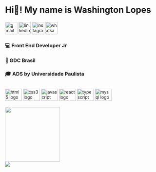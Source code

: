 <h1 align="left"> Hi👋! My name is Washington Lopes

###

<div align="left">
  <a href="mailto:washingtonlopes2003@gmail.com"><img src="https://img.shields.io/static/v1?message=Gmail&logo=gmail&label=&color=D14836&logoColor=white&labelColor=&style=for-the-badge" height="40" alt="gmail logo"/></a>
  <a href="https://www.linkedin.com/in/washingtonlopess/"><img src="https://img.shields.io/static/v1?message=LinkedIn&logo=linkedin&label=&color=0077B5&logoColor=white&labelColor=&style=for-the-badge" height="40" alt="linkedin logo"/></a>
  <a href="https://www.instagram.com/washingtonlopesss/"><img src="https://img.shields.io/static/v1?message=Instagram&logo=instagram&label=&color=E4405F&logoColor=white&labelColor=&style=for-the-badge" height="40" alt="instagram logo"/></a>
  <a href="https://wa.me/5511912556446"><img src="https://img.shields.io/static/v1?message=Whatsapp&logo=whatsapp&label=&color=25D366&logoColor=white&labelColor=&style=for-the-badge" height="40" alt="whatsapp logo"/></a>
</div>

### 💻 Front End Developer Jr

### 💼 GDC Brasil

### 🎓 ADS by Universidade Paulista
  
<br>
  
<div>
  <img src="https://cdn.jsdelivr.net/gh/devicons/devicon/icons/html5/html5-original.svg" height="40" width="55" alt="html5 logo"  />
  <img src="https://cdn.jsdelivr.net/gh/devicons/devicon/icons/css3/css3-original.svg" height="40" width="55" alt="css3 logo"  />
  <img src="https://cdn.jsdelivr.net/gh/devicons/devicon/icons/javascript/javascript-original.svg" height="40" width="55" alt="javascript logo"  />
  <img src="https://cdn.jsdelivr.net/gh/devicons/devicon/icons/react/react-original.svg" height="40" width="55" alt="react logo"  />
  <img src="https://cdn.jsdelivr.net/gh/devicons/devicon/icons/typescript/typescript-original.svg" height="40" width="55" alt="typescript logo"  />
  <img src="https://cdn.jsdelivr.net/gh/devicons/devicon/icons/mysql/mysql-original.svg" height="40" width="55" alt="mysql logo"  />
</div>

<br>

<div align="left">
  <a href="https://github.com/washingtonlopesss">
  <img height="180em" src="https://github-readme-stats.vercel.app/api?username=washingtonlopesss&show_icons=true&theme=radical&include_all_commits=true&count_private=true"/>
</div>

  
  <img src="https://cdn.discordapp.com/attachments/1042248811038396458/1060407785973624972/Washington_Lopes.png">
